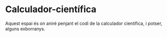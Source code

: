 # Calculador-científica
Aquest espai és on aniré penjant el codi de la calculador científica, i potser, alguns exborranys.

